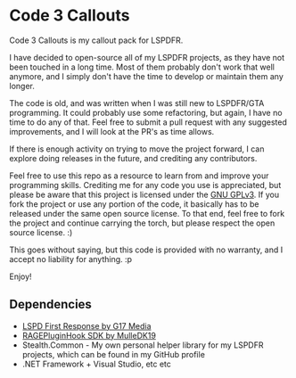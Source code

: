 # Code 3 Callouts
Code 3 Callouts is my callout pack for LSPDFR.

I have decided to open-source all of my LSPDFR projects, as they have not been touched in a long time. Most of them probably don't work that well anymore, and I simply don't have the time to develop or maintain them any longer.

The code is old, and was written when I was still new to LSPDFR/GTA programming. It could probably use some refactoring, but again, I have no time to do any of that. Feel free to submit a pull request with any suggested improvements, and I will look at the PR's as time allows.

If there is enough activity on trying to move the project forward, I can explore doing releases in the future, and crediting any contributors.

Feel free to use this repo as a resource to learn from and improve your programming skills. Crediting me for any code you use is appreciated, but please be aware that this project is licensed under the [GNU GPLv3](https://choosealicense.com/licenses/gpl-3.0/). If you fork the project or use any portion of the code, it basically has to be released under the same open source license. To that end, feel free to fork the project and continue carrying the torch, but please respect the open source license. :)

This goes without saying, but this code is provided with no warranty, and I accept no liability for anything. :p

Enjoy!

## Dependencies
* [LSPD First Response by G17 Media](https://www.lcpdfr.com/files/file/7792-lspd-first-response/)
* [RAGEPluginHook SDK by MulleDK19](http://ragepluginhook.net/Downloads.aspx)
* Stealth.Common - My own personal helper library for my LSPDFR projects, which can be found in my GitHub profile
* .NET Framework + Visual Studio, etc etc